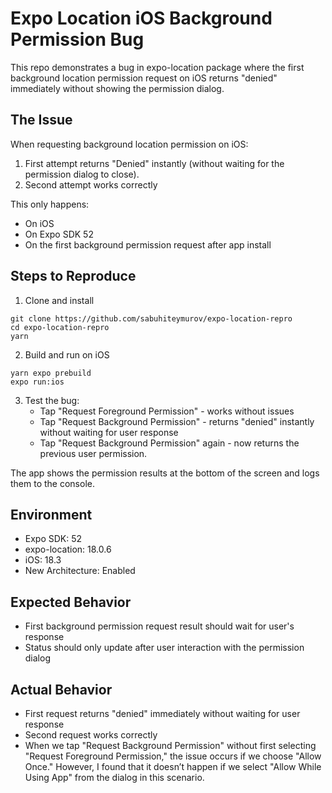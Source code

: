 # Expo Location iOS Background Permission Bug

This repo demonstrates a bug in expo-location package where the first background location permission request on iOS returns "denied" immediately without showing the permission dialog.

## The Issue

When requesting background location permission on iOS:

1. First attempt returns "Denied" instantly (without waiting for the permission dialog to close).
2. Second attempt works correctly

This only happens:

- On iOS
- On Expo SDK 52
- On the first background permission request after app install

## Steps to Reproduce

1. Clone and install

```
git clone https://github.com/sabuhiteymurov/expo-location-repro
cd expo-location-repro
yarn
```

2. Build and run on iOS

```
yarn expo prebuild
expo run:ios
```

3. Test the bug:
   - Tap "Request Foreground Permission" - works without issues
   - Tap "Request Background Permission" - returns "denied" instantly without waiting for user response
   - Tap "Request Background Permission" again - now returns the previous user permission.

The app shows the permission results at the bottom of the screen and logs them to the console.

## Environment

- Expo SDK: 52
- expo-location: 18.0.6
- iOS: 18.3
- New Architecture: Enabled

## Expected Behavior

- First background permission request result should wait for user's response
- Status should only update after user interaction with the permission dialog

## Actual Behavior

- First request returns "denied" immediately without waiting for user response
- Second request works correctly
- When we tap "Request Background Permission" without first selecting "Request Foreground Permission," the issue occurs if we choose "Allow Once." However, I found that it doesn’t happen if we select "Allow While Using App" from the dialog in this scenario.
